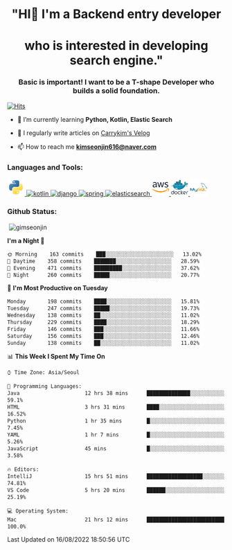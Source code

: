 <h1 align="center">"HI👋 I'm a Backend entry developer </h1>
<h1 align="center"> who is interested in developing search engine."</h1>
<h3 align="center">Basic is important! I want to be a T-shape Developer who builds a solid foundation.</h3>

[![Hits](https://hits.seeyoufarm.com/api/count/incr/badge.svg?url=https%3A%2F%2Fgithub.com%2Fgimseonjin&count_bg=%2318BFE5&title_bg=%23555555&icon=ko-fi.svg&icon_color=%23E7E7E7&title=hits&edge_flat=false)](https://hits.seeyoufarm.com)

- 🌱 I’m currently learning **Python, Kotlin, Elastic Search**

- 📝 I regularly write articles on [Carrykim's Velog](https://velog.io/@carrykim)

- 📫 How to reach me **kimseonjin616@naver.com**


<h3 align="left">Languages and Tools:</h3>
<p align="left"> 
 <a href="https://www.python.org" target="_blank" rel="noreferrer"> 
  <img src="https://raw.githubusercontent.com/devicons/devicon/master/icons/python/python-original.svg" alt="python" width="8%" height="8%"/> 
 </a> <a href="https://kotlinlang.org" target="_blank" rel="noreferrer"> <img src="https://www.vectorlogo.zone/logos/kotlinlang/kotlinlang-icon.svg" alt="kotlin" width="8%" height="8%"/> </a>   <a href="https://www.djangoproject.com/" target="_blank" rel="noreferrer"> <img src="https://cdn.worldvectorlogo.com/logos/django.svg" alt="django" width="6%" height="5%"/> </a>
<a href="https://spring.io/" target="_blank" rel="noreferrer"> <img src="https://www.vectorlogo.zone/logos/springio/springio-icon.svg" alt="spring" width="8%" height="8%"/> </a> <a href="https://www.elastic.co" target="_blank" rel="noreferrer"> <img src="https://www.vectorlogo.zone/logos/elastic/elastic-icon.svg" alt="elasticsearch" width="8%" height="8%"/> </a> <a href="https://aws.amazon.com" target="_blank" rel="noreferrer"> <img src="https://raw.githubusercontent.com/devicons/devicon/master/icons/amazonwebservices/amazonwebservices-original-wordmark.svg" alt="aws" width="8%" height="8%"/> </a> <a href="https://www.docker.com/" target="_blank" rel="noreferrer"> <img src="https://raw.githubusercontent.com/devicons/devicon/master/icons/docker/docker-original-wordmark.svg" alt="docker" width="8%" height="8%"/> </a>   
<a href="https://www.mysql.com/" target="_blank" rel="noreferrer"><img src="https://raw.githubusercontent.com/devicons/devicon/master/icons/mysql/mysql-original-wordmark.svg" alt="mysql" width="8%" height="8%"/> </a> </p>


<h3 align="left">Github Status:</h3>
<p align="left">
 <p>&nbsp;<img align="center" src="https://github-readme-stats.vercel.app/api?username=gimseonjin&show_icons=true&locale=en" alt="gimseonjin" /></p>
</p>


<!--START_SECTION:waka-->
**I'm a Night 🦉** 

```text
🌞 Morning    163 commits    ███░░░░░░░░░░░░░░░░░░░░░░   13.02% 
🌆 Daytime    358 commits    ███████░░░░░░░░░░░░░░░░░░   28.59% 
🌃 Evening    471 commits    █████████░░░░░░░░░░░░░░░░   37.62% 
🌙 Night      260 commits    █████░░░░░░░░░░░░░░░░░░░░   20.77%

```
📅 **I'm Most Productive on Tuesday** 

```text
Monday       198 commits    ████░░░░░░░░░░░░░░░░░░░░░   15.81% 
Tuesday      247 commits    █████░░░░░░░░░░░░░░░░░░░░   19.73% 
Wednesday    138 commits    ██░░░░░░░░░░░░░░░░░░░░░░░   11.02% 
Thursday     229 commits    ████░░░░░░░░░░░░░░░░░░░░░   18.29% 
Friday       146 commits    ███░░░░░░░░░░░░░░░░░░░░░░   11.66% 
Saturday     156 commits    ███░░░░░░░░░░░░░░░░░░░░░░   12.46% 
Sunday       138 commits    ██░░░░░░░░░░░░░░░░░░░░░░░   11.02%

```


📊 **This Week I Spent My Time On** 

```text
⌚︎ Time Zone: Asia/Seoul

💬 Programming Languages: 
Java                     12 hrs 38 mins      ██████████████░░░░░░░░░░░   59.1% 
HTML                     3 hrs 31 mins       ████░░░░░░░░░░░░░░░░░░░░░   16.52% 
Python                   1 hr 35 mins        █░░░░░░░░░░░░░░░░░░░░░░░░   7.45% 
YAML                     1 hr 7 mins         █░░░░░░░░░░░░░░░░░░░░░░░░   5.26% 
JavaScript               45 mins             █░░░░░░░░░░░░░░░░░░░░░░░░   3.58%

🔥 Editors: 
IntelliJ                 15 hrs 51 mins      ██████████████████░░░░░░░   74.81% 
VS Code                  5 hrs 20 mins       ██████░░░░░░░░░░░░░░░░░░░   25.19%

💻 Operating System: 
Mac                      21 hrs 12 mins      █████████████████████████   100.0%

```


 Last Updated on 16/08/2022 18:50:56 UTC
<!--END_SECTION:waka-->
